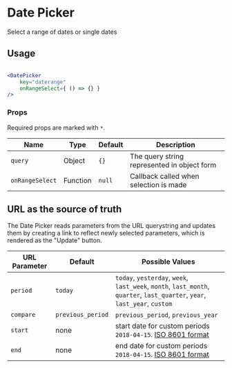 Date Picker
===

Select a range of dates or single dates

## Usage

```jsx

<DatePicker
	key="daterange"
	onRangeSelect={ () => {} }
/>
```

### Props

Required props are marked with `*`.

Name    | Type     | Default | Description
------- | -------- | ------- | ---
`query` | Object | `{}` | The query string represented in object form
`onRangeSelect` | Function | `null` | Callback called when selection is made

## URL as the source of truth

The Date Picker reads parameters from the URL querystring and updates them by creating a link to reflect newly selected parameters, which is rendered as the "Update" button.

URL Parameter | Default | Possible Values
--- | --- | ---
`period` | `today` | `today`, `yesterday`, `week`, `last_week`, `month`, `last_month`, `quarter`, `last_quarter`, `year`, `last_year`, `custom`
`compare` | `previous_period` | `previous_period`, `previous_year`
`start` | none | start date for custom periods `2018-04-15`. [ISO 8601 format](https://en.wikipedia.org/wiki/ISO_8601)
`end` | none | end date for custom periods `2018-04-15`. [ISO 8601 format](https://en.wikipedia.org/wiki/ISO_8601)
